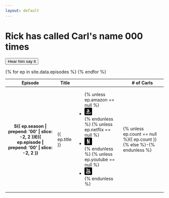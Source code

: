 ```yaml
---
layout: default
---
```


<div class='jumbotron jumbotron-fluid text-xs-center'>
	<div class='container'>
		<h1>Rick has <noscript>called</noscript>
		<script>
			document.write(['called', 'howled', 'screeched', 'shrieked', 'squalled', 'squealed', 'yelped', 'screamed', 'bawled', 'bellowed', 'cried', 'hollered', 'roared', 'shouted', 'exclaimed'][Math.floor(Math.random() * 15)]);
		</script>
		 Carl's name <span id='odometer' class='odometer'>000
		<script>
			setTimeout(function() {
				odometer.textContent = {% assign total = 0 %}{% for ep in site.data.episodes %}{% assign total = total | plus: ep.count %}{% endfor %}{{total}};
			}, 1000);
		</script>
		</span> times</h1>
		<audio id='caaarl' src='caaarl.mp3' preload='none'>
			Your browser does not support the audio element. Perhaps you should upgrade to <a href='//google.com/chrome'>one that does</a> to enjoy the sound of Caaarl.
		</audio>
		<p class='hidden-print'><button class='btn btn-outline-primary btn-lg' onclick='document.getElementById("caaarl").play()'>Hear him say it</button></p>
	</div>
</div>
<div class='container'>
	<div id='chart'></div>
	<div class='table-responsive'>
		<table class='table table-striped'>
			<thead>
				<tr>
					<th>Episode</th>
					<th>Title</th>
					<th class='hidden-print'></th>
					<th># of Carls</th>
				</tr>
			</thead>
			<tbody>
				{% for ep in site.data.episodes %}
				<tr>
					<th scope='row' class='align-middle'>S{{ ep.season | prepend: '00' | slice: -2, 2 }}E{{ ep.episode | prepend: '00' | slice: -2, 2 }}</th>
					<td class='align-middle'>{{ ep.title }}</td>
					<td class='align-middle float-xs-right hidden-print'>
						<ul class='list-inline'>
							{% unless ep.amazon == null %}<li class='list-inline-item'><a href='//amzn.com/{{ ep.amazon }}' target='_blank' title='Watch on Amazon Instant'><img class='social' src='/images/glyphicons/social-8-amazon.png' srcset='/images/glyphicons/social-8-amazon@2x.png 2x, /images/glyphicons/social-8-amazon@3x.png 3x'></a></li>{% endunless %}
							{% unless ep.netflix == null %}<li class='list-inline-item'><a href='//netflix.com/watch/{{ ep.netflix }}' target='_blank' title='Watch on Netflix'><img class='social' src='/images/glyphicons/social-56-netflix.png' srcset='/images/glyphicons/social-56-netflix@2x.png 2x, /images/glyphicons/social-56-netflix@3x.png 3x'></a></li>{% endunless %}
							{% unless ep.youtube == null %}<li class='list-inline-item'><a href='//youtu.be/{{ ep.youtube }}' target='_blank' title='Watch on YouTube'><img class='social' src='/images/glyphicons/social-23-youtube.png' srcset='/images/glyphicons/social-23-youtube@2x.png 2x, /images/glyphicons/social-23-youtube@3x.png 3x'></a></li>{% endunless %}
						</ul>
					</td>
					<td>{% unless ep.count == null %}{{ ep.count }}{% else %}-{% endunless %}</td>
				</tr>
				{% endfor %}
			</tbody>
		</table>
	</div>
</div>